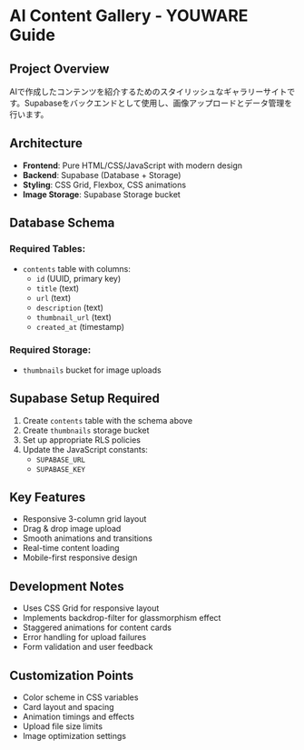 # AI Content Gallery - YOUWARE Guide

## Project Overview
AIで作成したコンテンツを紹介するためのスタイリッシュなギャラリーサイトです。Supabaseをバックエンドとして使用し、画像アップロードとデータ管理を行います。

## Architecture
- **Frontend**: Pure HTML/CSS/JavaScript with modern design
- **Backend**: Supabase (Database + Storage)
- **Styling**: CSS Grid, Flexbox, CSS animations
- **Image Storage**: Supabase Storage bucket

## Database Schema
### Required Tables:
- `contents` table with columns:
  - `id` (UUID, primary key)
  - `title` (text)
  - `url` (text)
  - `description` (text)
  - `thumbnail_url` (text)
  - `created_at` (timestamp)

### Required Storage:
- `thumbnails` bucket for image uploads

## Supabase Setup Required
1. Create `contents` table with the schema above
2. Create `thumbnails` storage bucket
3. Set up appropriate RLS policies
4. Update the JavaScript constants:
   - `SUPABASE_URL`
   - `SUPABASE_KEY`

## Key Features
- Responsive 3-column grid layout
- Drag & drop image upload
- Smooth animations and transitions
- Real-time content loading
- Mobile-first responsive design

## Development Notes
- Uses CSS Grid for responsive layout
- Implements backdrop-filter for glassmorphism effect
- Staggered animations for content cards
- Error handling for upload failures
- Form validation and user feedback

## Customization Points
- Color scheme in CSS variables
- Card layout and spacing
- Animation timings and effects
- Upload file size limits
- Image optimization settings